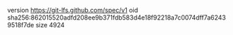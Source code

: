 version https://git-lfs.github.com/spec/v1
oid sha256:862015520adfd208ee9b371fdb583d4e18f92218a7c0074dff7a62439518f7de
size 4924
